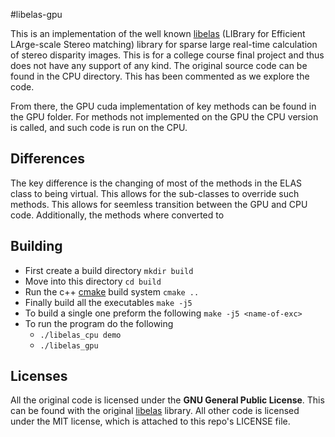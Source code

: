 #libelas-gpu

This is an implementation of the well known [libelas](http://www.cvlibs.net/software/libelas/)
(LIBrary for Efficient LArge-scale Stereo matching) library for
sparse large real-time calculation of stereo disparity images.
This is for a college course final project and thus does not have
any support of any kind. The original source code can be found
in the CPU directory. This has been commented as we explore the code.


From there, the GPU cuda implementation of key methods can be found
in the GPU folder. For methods not implemented on the GPU the CPU
version is called, and such code is run on the CPU.

## Differences

The key difference is the changing of most of the methods in the ELAS class
to being virtual. This allows for the sub-classes to override such methods.
This allows for seemless transition between the GPU and CPU code. Additionally,
the methods where converted to 

## Building

* First create a build directory `mkdir build`
* Move into this directory `cd build`
* Run the c++ [cmake](https://cmake.org/) build system `cmake ..`
* Finally build all the executables `make -j5`
* To build a single one preform the following `make -j5 <name-of-exc>`
* To run the program do the following
    - `./libelas_cpu demo`
    - `./libelas_gpu`


## Licenses

All the original code is licensed under the **GNU General Public License**. This can be found with the original  [libelas](http://www.cvlibs.net/software/libelas/) library. All other code is licensed under the MIT license, which is attached to this repo's LICENSE file.
